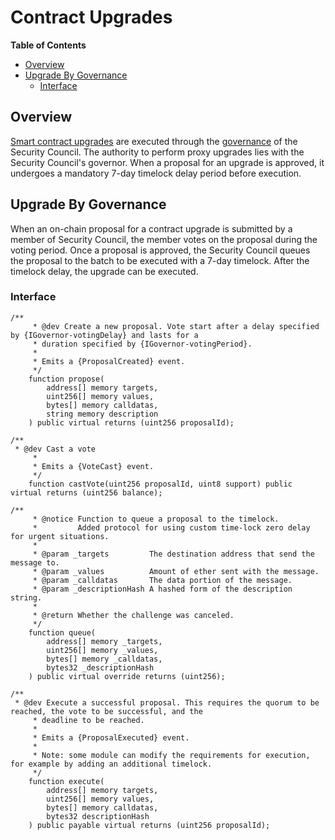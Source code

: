 # Contract Upgrades

<!-- START doctoc generated TOC please keep comment here to allow auto update -->
<!-- DON'T EDIT THIS SECTION, INSTEAD RE-RUN doctoc TO UPDATE -->
**Table of Contents**

- [Overview](#overview)
- [Upgrade By Governance](#upgrade-by-governance)
  - [Interface](#interface)

<!-- END doctoc generated TOC please keep comment here to allow auto update -->

## Overview

[Smart contract upgrades](https://docs.openzeppelin.com/upgrades-plugins/1.x/proxies) are executed through the
[governance](https://docs.openzeppelin.com/contracts/4.x/api/governance) of the Security Council. The
authority to perform proxy upgrades lies with the Security Council's governor.
When a proposal for an upgrade is approved, it undergoes a mandatory 7-day timelock delay period before execution.

## Upgrade By Governance

When an on-chain proposal for a contract upgrade is submitted by a member of Security Council, the member votes on the
proposal during the voting period. Once a proposal is approved, the Security Council queues the proposal to the batch
to be executed with a 7-day timelock. After the timelock delay, the upgrade can be executed.

### Interface

```solidity
/**
     * @dev Create a new proposal. Vote start after a delay specified by {IGovernor-votingDelay} and lasts for a
     * duration specified by {IGovernor-votingPeriod}.
     *
     * Emits a {ProposalCreated} event.
     */
    function propose(
        address[] memory targets,
        uint256[] memory values,
        bytes[] memory calldatas,
        string memory description
    ) public virtual returns (uint256 proposalId);

/**
 * @dev Cast a vote
     *
     * Emits a {VoteCast} event.
     */
    function castVote(uint256 proposalId, uint8 support) public virtual returns (uint256 balance);

/**
     * @notice Function to queue a proposal to the timelock.
     *         Added protocol for using custom time-lock zero delay for urgent situations.
     *
     * @param _targets         The destination address that send the message to.
     * @param _values          Amount of ether sent with the message.
     * @param _calldatas       The data portion of the message.
     * @param _descriptionHash A hashed form of the description string.
     *
     * @return Whether the challenge was canceled.
     */
    function queue(
        address[] memory _targets,
        uint256[] memory _values,
        bytes[] memory _calldatas,
        bytes32 _descriptionHash
    ) public virtual override returns (uint256);

/**
 * @dev Execute a successful proposal. This requires the quorum to be reached, the vote to be successful, and the
     * deadline to be reached.
     *
     * Emits a {ProposalExecuted} event.
     *
     * Note: some module can modify the requirements for execution, for example by adding an additional timelock.
     */
    function execute(
        address[] memory targets,
        uint256[] memory values,
        bytes[] memory calldatas,
        bytes32 descriptionHash
    ) public payable virtual returns (uint256 proposalId);
```
